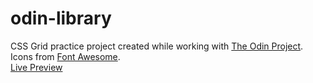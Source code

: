 # odin-library
CSS Grid practice project created while working with [The Odin Project](https://www.theodinproject.com/).  
Icons from [Font Awesome](https://fontawesome.com/).  
[Live Preview](https://rafallyczek.github.io/odin-library/)
